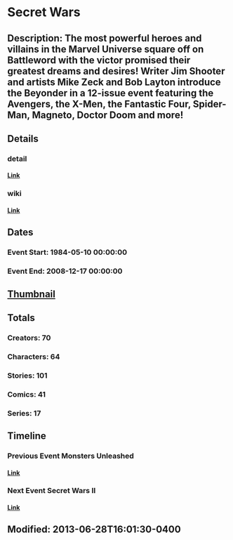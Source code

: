 # Secret Wars
## Description: The most powerful heroes and villains in the Marvel Universe square off on Battleword with the victor promised their greatest dreams and desires! Writer Jim Shooter and artists Mike Zeck and Bob Layton introduce the Beyonder in a 12-issue event featuring the Avengers, the X-Men, the Fantastic Four, Spider-Man, Magneto, Doctor Doom and more!
## Details
### detail
#### [Link](http://marvel.com/comics/events/270/secret_wars?utm_campaign=apiRef&utm_source=225578a89fc76f3d20fbffda5d17a88d)
### wiki
#### [Link](http://marvel.com/universe/Secret_Wars?utm_campaign=apiRef&utm_source=225578a89fc76f3d20fbffda5d17a88d)
## Dates
### Event Start: 1984-05-10 00:00:00
### Event End: 2008-12-17 00:00:00
## [Thumbnail](http://i.annihil.us/u/prod/marvel/i/mg/f/00/51cdeb7048dac.jpg)
## Totals
### Creators: 70
### Characters: 64
### Stories: 101
### Comics: 41
### Series: 17
## Timeline
### Previous Event Monsters Unleashed
#### [Link](http://gateway.marvel.com/v1/public/events/337)
### Next Event Secret Wars II
#### [Link](http://gateway.marvel.com/v1/public/events/271)
## Modified: 2013-06-28T16:01:30-0400